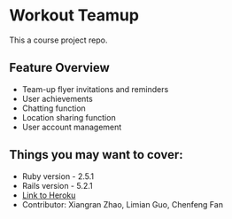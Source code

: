 # Workout Teamup
This a course project repo.
 
## Feature Overview
* Team-up flyer invitations and reminders
* User achievements
* Chatting function
* Location sharing function
* User account management
 
## Things you may want to cover:
* Ruby version - 2.5.1 
* Rails version - 5.2.1
* [Link to Heroku](https://teamup12341.herokuapp.com/)
* Contributor: Xiangran Zhao, Limian Guo, Chenfeng Fan